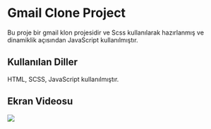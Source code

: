 <h1>Gmail Clone Project</h1>

Bu proje bir gmail klon projesidir ve Scss kullanılarak hazırlanmış ve dinamiklik açısından JavaScript kullanılmıştır.

<h2>Kullanılan Diller</h2>

HTML, SCSS, JavaScript kullanılmıştır.

<h2>Ekran Videosu</h2>

![](Gmail-Clone.gif)
